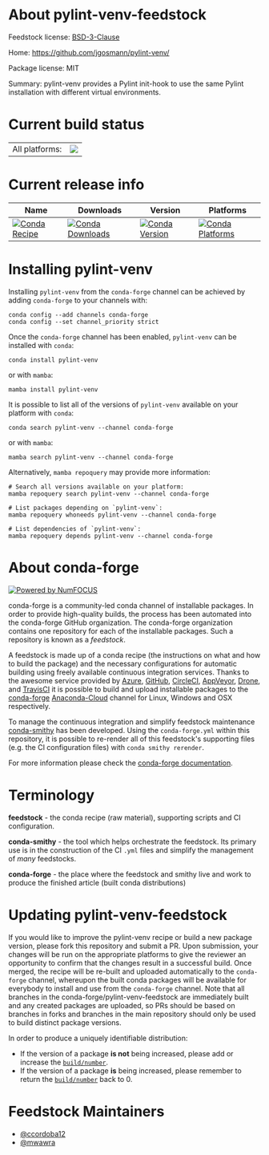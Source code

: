 About pylint-venv-feedstock
===========================

Feedstock license: [BSD-3-Clause](https://github.com/conda-forge/pylint-venv-feedstock/blob/main/LICENSE.txt)

Home: https://github.com/jgosmann/pylint-venv/

Package license: MIT

Summary: pylint-venv provides a Pylint init-hook to use the same Pylint installation with different virtual environments.

Current build status
====================


<table><tr><td>All platforms:</td>
    <td>
      <a href="https://dev.azure.com/conda-forge/feedstock-builds/_build/latest?definitionId=12987&branchName=main">
        <img src="https://dev.azure.com/conda-forge/feedstock-builds/_apis/build/status/pylint-venv-feedstock?branchName=main">
      </a>
    </td>
  </tr>
</table>

Current release info
====================

| Name | Downloads | Version | Platforms |
| --- | --- | --- | --- |
| [![Conda Recipe](https://img.shields.io/badge/recipe-pylint--venv-green.svg)](https://anaconda.org/conda-forge/pylint-venv) | [![Conda Downloads](https://img.shields.io/conda/dn/conda-forge/pylint-venv.svg)](https://anaconda.org/conda-forge/pylint-venv) | [![Conda Version](https://img.shields.io/conda/vn/conda-forge/pylint-venv.svg)](https://anaconda.org/conda-forge/pylint-venv) | [![Conda Platforms](https://img.shields.io/conda/pn/conda-forge/pylint-venv.svg)](https://anaconda.org/conda-forge/pylint-venv) |

Installing pylint-venv
======================

Installing `pylint-venv` from the `conda-forge` channel can be achieved by adding `conda-forge` to your channels with:

```
conda config --add channels conda-forge
conda config --set channel_priority strict
```

Once the `conda-forge` channel has been enabled, `pylint-venv` can be installed with `conda`:

```
conda install pylint-venv
```

or with `mamba`:

```
mamba install pylint-venv
```

It is possible to list all of the versions of `pylint-venv` available on your platform with `conda`:

```
conda search pylint-venv --channel conda-forge
```

or with `mamba`:

```
mamba search pylint-venv --channel conda-forge
```

Alternatively, `mamba repoquery` may provide more information:

```
# Search all versions available on your platform:
mamba repoquery search pylint-venv --channel conda-forge

# List packages depending on `pylint-venv`:
mamba repoquery whoneeds pylint-venv --channel conda-forge

# List dependencies of `pylint-venv`:
mamba repoquery depends pylint-venv --channel conda-forge
```


About conda-forge
=================

[![Powered by
NumFOCUS](https://img.shields.io/badge/powered%20by-NumFOCUS-orange.svg?style=flat&colorA=E1523D&colorB=007D8A)](https://numfocus.org)

conda-forge is a community-led conda channel of installable packages.
In order to provide high-quality builds, the process has been automated into the
conda-forge GitHub organization. The conda-forge organization contains one repository
for each of the installable packages. Such a repository is known as a *feedstock*.

A feedstock is made up of a conda recipe (the instructions on what and how to build
the package) and the necessary configurations for automatic building using freely
available continuous integration services. Thanks to the awesome service provided by
[Azure](https://azure.microsoft.com/en-us/services/devops/), [GitHub](https://github.com/),
[CircleCI](https://circleci.com/), [AppVeyor](https://www.appveyor.com/),
[Drone](https://cloud.drone.io/welcome), and [TravisCI](https://travis-ci.com/)
it is possible to build and upload installable packages to the
[conda-forge](https://anaconda.org/conda-forge) [Anaconda-Cloud](https://anaconda.org/)
channel for Linux, Windows and OSX respectively.

To manage the continuous integration and simplify feedstock maintenance
[conda-smithy](https://github.com/conda-forge/conda-smithy) has been developed.
Using the ``conda-forge.yml`` within this repository, it is possible to re-render all of
this feedstock's supporting files (e.g. the CI configuration files) with ``conda smithy rerender``.

For more information please check the [conda-forge documentation](https://conda-forge.org/docs/).

Terminology
===========

**feedstock** - the conda recipe (raw material), supporting scripts and CI configuration.

**conda-smithy** - the tool which helps orchestrate the feedstock.
                   Its primary use is in the construction of the CI ``.yml`` files
                   and simplify the management of *many* feedstocks.

**conda-forge** - the place where the feedstock and smithy live and work to
                  produce the finished article (built conda distributions)


Updating pylint-venv-feedstock
==============================

If you would like to improve the pylint-venv recipe or build a new
package version, please fork this repository and submit a PR. Upon submission,
your changes will be run on the appropriate platforms to give the reviewer an
opportunity to confirm that the changes result in a successful build. Once
merged, the recipe will be re-built and uploaded automatically to the
`conda-forge` channel, whereupon the built conda packages will be available for
everybody to install and use from the `conda-forge` channel.
Note that all branches in the conda-forge/pylint-venv-feedstock are
immediately built and any created packages are uploaded, so PRs should be based
on branches in forks and branches in the main repository should only be used to
build distinct package versions.

In order to produce a uniquely identifiable distribution:
 * If the version of a package **is not** being increased, please add or increase
   the [``build/number``](https://docs.conda.io/projects/conda-build/en/latest/resources/define-metadata.html#build-number-and-string).
 * If the version of a package **is** being increased, please remember to return
   the [``build/number``](https://docs.conda.io/projects/conda-build/en/latest/resources/define-metadata.html#build-number-and-string)
   back to 0.

Feedstock Maintainers
=====================

* [@ccordoba12](https://github.com/ccordoba12/)
* [@mwawra](https://github.com/mwawra/)

